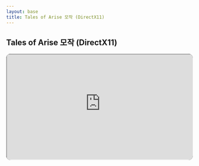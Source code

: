 ```yaml
---
layout: base
title: Tales of Arise 모작 (DirectX11)
---
```


<style>
.video-wrap {
  width: 100%;
  max-width: 960px;
  margin: 16px auto;
  border-radius: 12px;
  overflow: hidden;
  background: #000;
}
.video-wrap iframe {
  width: 100%;
  height: auto;
  aspect-ratio: 16 / 9;
  display: block;
}
.content-wrap {
  width: 100%;
  max-width: 960px;
  margin: 16px auto;
  padding: 16px;
}
.content-wrap h1 {
  margin: 0 0 12px;
  text-align: center;
}
.content-wrap p {
  margin: 0;
  text-align: center;
}
</style>

<section style="content-wrap">
  <h1>Tales of Arise 모작 (DirectX11)</h1>
  <p></p>
</section>

<div class="video-wrap">
    <iframe 
        src="https://www.youtube-nocookie.com/embed/jXNTBYpz7aw?rel=0"
        title="Tales of Arise 모작"
        loading="lazy"
        allow="accelerometer; autoplay; clipboard-write; encrypted-media; gyroscope; picture-in-picture; web-share"
        allowfullscreen>
    </iframe>
</div>
